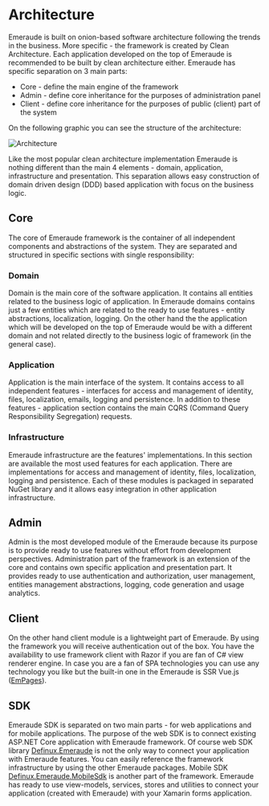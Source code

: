 # Architecture
Emeraude is built on onion-based software architecture following the trends in the 
business. More specific - the framework is created by Clean Architecture. Each application 
developed on the top of Emeraude is recommended to be built by clean architecture either.
Emeraude has specific separation on 3 main parts:
- Core - define the main engine of the framework
- Admin - define core inheritance for the purposes of administration panel
- Client - define core inheritance for the purposes of public (client) part of the system 

On the following graphic you can see the structure of the architecture: 

![Architecture](/assets/images/architecture-clean-1.jpg)

Like the most popular clean architecture implementation Emeraude is nothing different than the
main 4 elements - domain, application, infrastructure and presentation. This separation allows
easy construction of domain driven design (DDD) based application with focus on the business 
logic.

## Core
The core of Emeraude framework is the container of all independent components and abstractions
of the system. They are separated and structured in specific sections with single responsibility:

### Domain
Domain is the main core of the software application. It contains all entities related to the business logic 
of application. In Emeraude domains contains just a few entities which are related to the ready to 
use features - entity abstractions, localization, logging. On the other hand the the application 
which will be developed on the top of Emeraude would be with a different domain and not related 
directly to the business logic of framework (in the general case).

### Application

Application is the main interface of the system. It contains access to all independent features -
interfaces for access and management of identity, files, localization, emails, logging and persistence.
In addition to these features - application section contains the main CQRS (Command Query Responsibility 
Segregation) requests.

### Infrastructure

Emeraude infrastructure are the features' implementations. In this section are available the most
used features for each application. There are implementations for access and management of identity, 
files, localization, logging and persistence. Each of these modules is packaged in separated 
NuGet library and it allows easy integration in other application infrastructure.

## Admin

Admin is the most developed module of the Emeraude because its purpose is to provide ready to use
features without effort from development perspectives. Administration part of the framework is 
an extension of the core and contains own specific application and presentation part. It provides 
ready to use authentication and authorization, user management, entities management abstractions, logging, code 
generation and usage analytics.

## Client

On the other hand client module is a lightweight part of Emeraude. By using the framework you will 
receive authentication out of the box. You have the availability to use framework client
with Razor if you are fan of C# view renderer engine. In case you are a fan of SPA technologies you can use
any technology you like but the built-in one in the Emeraude is SSR Vue.js ([EmPages](/client/em-pages.html)).

## SDK

Emeraude SDK is separated on two main parts - for web applications and for mobile applications.
The purpose of the web SDK is to connect existing ASP.NET Core application with Emeraude framework.
Of course web SDK library [Definux.Emeraude](https://www.nuget.org/packages/Definux.Emeraude) is not
the only way to connect your application with Emeraude features. You can easily reference the framework
infrastructure by using the other Emeraude packages.
Mobile SDK  [Definux.Emeraude.MobileSdk](https://www.nuget.org/packages/Definux.Emeraude.MobileSdk) is another part of the framework. Emeraude has ready to use view-models, services, stores and
utilities to connect your application (created with Emeraude) with your Xamarin forms application.